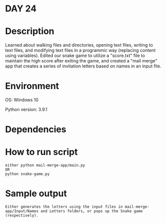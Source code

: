 
# DAY 24

# Description
Learned about walking files and directories, opening text files, writing to text files, and modifying text files in a programmic way (replacing content using variables). Edited our snake game to utilize a "score.txt" file to maintain the high score after exiting the game, and created a "mail merge" app that creates a series of invitation letters based on names in an input file.

# Environment
OS: Windows 10

Python version: 3.9.1

# Dependencies

# How to run script
```
either python mail-merge-app/main.py
OR
python snake-game.py
```

# Sample output
```
Either generates the letters using the input files in mail-merge-app/Input/Names and Letters folders, or pops up the Snake game (respectively).
```

